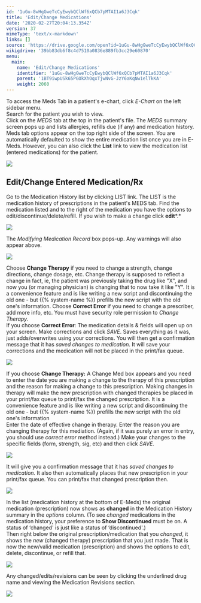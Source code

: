 ```yaml
---
id: '1uGu-8wHgGweTcCyEwybQClWf6xQCb7pMTAI1a6J3Cqk'
title: 'Edit/Change Medications'
date: '2020-02-27T20:04:13.354Z'
version: 37
mimeType: 'text/x-markdown'
links: []
source: 'https://drive.google.com/open?id=1uGu-8wHgGweTcCyEwybQClWf6xQCb7pMTAI1a6J3Cqk'
wikigdrive: '39bb83db6f8c4d7510a0836e889fb3cc29e60870'
menu:
  main:
    name: 'Edit/Change Medications'
    identifier: '1uGu-8wHgGweTcCyEwybQClWf6xQCb7pMTAI1a6J3Cqk'
    parent: '1BT9iwpUSk65PGOkXhOqxTjwNvG-JzY6aKqNw1elTkKA'
    weight: 2060
---
```

To access the Meds Tab in a patient's e-chart, click *E-Chart* on the left sidebar menu.  
Search for the patient you wish to view.  
Click on the *MEDS* tab at the top in the patient's file. The *MEDS* summary screen pops up and lists allergies, refills due (if any) and medication history.  
Meds tab options appear on the top right side of the screen. You are automatically defaulted to show the entire medication list once you are in E-Meds. However, you can also click the **List** link to view the medication list (entered medications) for the patient.
  
![](../edit-change-medications.assets/100000000000048B00000084B83D2192F3CAD5F8.png)  

  
## Edit/Change Entered Medication/Rx  
  
Go to the Medication History list by clicking LIST link. The LIST is the medication history of prescriptions in the patient's MEDS tab. Find the medication listed and to the right of the medication you have the options to edit/discontinue/delete/refill. If you wish to make a change click **edit***.*
  
![](../edit-change-medications.assets/1000000000000417000000489D9F232905DF7F72.png)  

The *Modifying Medication Record* box pops-up. Any warnings will also appear above.
  
![](../edit-change-medications.assets/10000000000001E60000005ED529C6FCC8A15119.png)  

Choose **Change Therapy** if you need to change a strength, change directions, change dosage, etc. Change therapy is supposed to reflect a change in fact, ie, the patient was previously taking the drug like "X", and now you (or managing physician) is changing that to now take it like "Y". It is a convenience feature and is like writing a new script and discontinuing the old one - but {{% system-name %}} prefills the new script with the old one's information. Choose **Correct Error** if you need to change a prescriber, add more info, etc. You must have security role permission to *Change Therapy*.  
If you choose **Correct Error**: The medication details & fields will open up on your screen. Make corrections and click *SAVE*. Saves everything as it was, just adds/overwrites using your corrections. You will then get a confirmation message that it has *saved changes to medication*. It will save your corrections and the medication will not be placed in the print/fax queue.
  
![](../edit-change-medications.assets/10000000000001260000002374959AB831CDC3BB.png)  

If you choose **Change Therapy:** A Change Med box appears and you need to enter the date you are making a change to the therapy of this prescription and the reason for making a change to this prescription. Making changes in therapy will make the new prescription with changed therapies be placed in your print/fax queue to print/fax the changed prescription. It is a convenience feature and is like writing a new script and discontinuing the old one - but {{% system-name %}} prefills the new script with the old one's information  
Enter the date of effective change in therapy. Enter the reason you are changing therapy for this mediation. (Again, if it was purely an error in entry, you should use *correct error* method instead.) Make your changes to the specific fields (form, strength, sig, etc) and then click *SAVE.*
  
![](../edit-change-medications.assets/10000000000002DF0000013A4D474821C595C64A.png)  

It will give you a confirmation message that it has *saved changes to medication.* It also then automatically places that new prescription in your print/fax queue. You can print/fax that changed prescription then.
  
![](../edit-change-medications.assets/100000000000024F000000979BCAFF9756A519E7.png)  

In the list (medication history at the bottom of E-Meds) the original medication (prescription) now shows as **changed** in the Medication History summary in the *options* column. (To see *changed* medications in the medication history, your preference to **Show Discontinued** must be on. A status of ‘changed' is just like a status of ‘discontinued'.)  
Then right below the original prescription/medication that you *changed*, it shows the *new* (changed therapy) prescription that you just made. That is now the new/valid medication (prescription) and shows the options to edit, delete, discontinue, or refill that.
  
![](../edit-change-medications.assets/1000000000000481000000F0A1760B5DB6BAAFF1.png)  

Any changed/edits/revisions can be seen by clicking the underlined drug name and viewing the Medication Revisions section.
  
![](../edit-change-medications.assets/10000000000004790000007161ACC5331AFA3651.png)  

